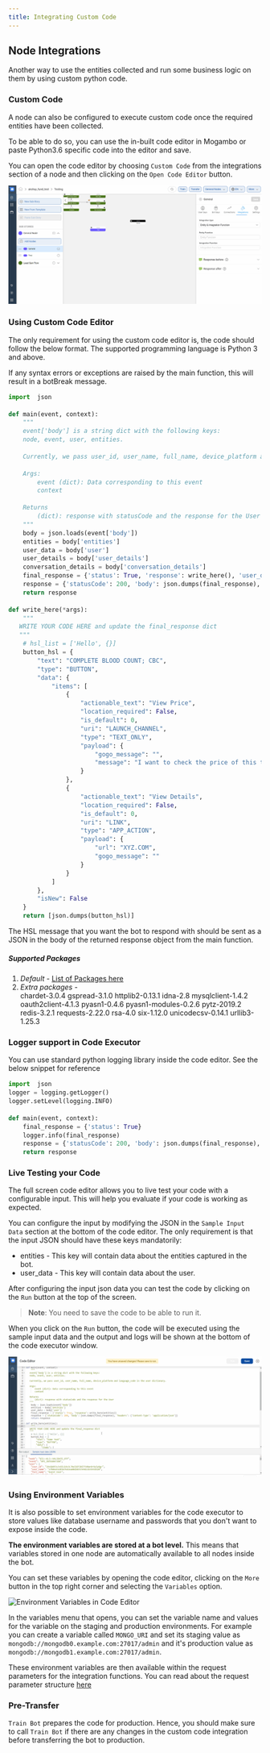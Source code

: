 ```yaml
---
title: Integrating Custom Code
---
```


## Node Integrations
Another way to use the entities collected and run some business logic on them by using custom python code.


### Custom Code

A node can also be configured to execute custom code once the required entities have been collected.

To be able to do so, you can use the in-built code editor in Mogambo or paste Python3.6 specific code into the editor and save.

You can open the code editor by choosing `Custom Code` from the integrations section of a node and then clicking on the `Open Code Editor` button.

![Opening Code Editor](assets/integrating_custom_code_open_editor.gif)


### Using Custom Code Editor

The only requirement for using the custom code editor is, the code should follow the below format. The supported programming language is Python 3 and above.

If any syntax errors or exceptions are raised by the main function, this will result in a botBreak message.

```python
import  json

def main(event, context):
    """
    event['body'] is a string dict with the following keys:
    node, event, user, entities.

    Currently, we pass user_id, user_name, full_name, device_platform and language_code in the user dictionary.

    Args:
        event (dict): Data corresponding to this event
        context

    Returns
        (dict): response with statusCode and the response for the User
    """
    body = json.loads(event['body'])
    entities = body['entities']
    user_data = body['user']
    user_details = body['user_details']
    conversation_details = body['conversation_details']
    final_response = {'status': True, 'response': write_here(), 'user_details':user_details, 'conversation_details':conversation_details}
    response = {'statusCode': 200, 'body': json.dumps(final_response), 'headers': {'Content-Type': 'application/json'}}
    return response

def write_here(*args):
    """
   WRITE YOUR CODE HERE and update the final_response dict
   """
    # hsl_list = ['Hello', {}]
    button_hsl = {
        "text": "COMPLETE BLOOD COUNT; CBC",
        "type": "BUTTON",
        "data": {
            "items": [
                {
                    "actionable_text": "View Price",
                    "location_required": False,
                    "is_default": 0,
                    "uri": "LAUNCH_CHANNEL",
                    "type": "TEXT_ONLY",
                    "payload": {
                        "gogo_message": "",
                        "message": "I want to check the price of this test"
                    }
                },
                {
                    "actionable_text": "View Details",
                    "location_required": False,
                    "is_default": 0,
                    "uri": "LINK",
                    "type": "APP_ACTION",
                    "payload": {
                        "url": "XYZ.COM",
                        "gogo_message": ""
                    }
                }
            ]
        },
        "isNew": False
    }
    return [json.dumps(button_hsl)]

```

The HSL message that you want the bot to respond with should be sent as a JSON in the body of the returned response object from the main function. 

##### Supported Packages 
1. *Default* - [List of Packages here](https://gist.github.com/gene1wood/4a052f39490fae00e0c3#file-all_aws_lambda_modules_python3-6-txt)
2. *Extra packages* -  
chardet-3.0.4 
gspread-3.1.0 
httplib2-0.13.1 
idna-2.8 
mysqlclient-1.4.2 
oauth2client-4.1.3 
pyasn1-0.4.6 
pyasn1-modules-0.2.6 
pytz-2019.2 
redis-3.2.1 
requests-2.22.0 
rsa-4.0 
six-1.12.0 
unicodecsv-0.14.1 
urllib3-1.25.3

### Logger support in Code Executor
You can use standard python logging library inside the code editor. See the below snippet for reference

```python
import  json
logger = logging.getLogger()
logger.setLevel(logging.INFO)

def main(event, context):
    final_response = {'status': True}
    logger.info(final_response)
    response = {'statusCode': 200, 'body': json.dumps(final_response), 'headers': {'Content-Type': 'application/json'}}
    return response
```

### Live Testing your Code
The full screen code editor allows you to live test your code with a configurable input. This will help you evaluate if your code is working as expected.

You can configure the input by modifying the JSON in the `Sample Input Data` section at the bottom of the code editor. The only requirement is that the input JSON should have these keys mandatorily:

* entities - This key will contain data about the entities captured in the bot.
* user_data - This key will contain data about the user.


After configuring the input json data you can test the code by clicking on the `Run` button at the top of the screen.

> **Note**: You need to save the code to be able to run it.

When you click on the `Run` button, the code will be executed using the sample input data and the output and logs will be shown at the bottom of the code executor window.

![Code Run](assets/integrating_custom_code_run.gif)

### Using Environment Variables
It is also possible to set environment variables for the code executor to store values like database username and passwords that you don't want to expose inside the code.

**The environment variables are stored at a bot level.** This means that variables stored in one node are automatically available to all nodes inside the bot.

You can set these variables by opening the code editor, clicking on the `More` button in the top right corner and selecting the `Variables` option.

![Environment Variables in Code Editor](assets/env_variables_create.gif)

In the variables menu that opens, you can set the variable name and values for the variable on the staging and production environments. For example you can create a variable called `MONGO_URI` and set its staging value as `mongodb://mongodb0.example.com:27017/admin` and it's production value as `mongodb://mongodb1.example.com:27017/admin`.

These environment variables are then available within the request parameters for the integration functions. You can read about the request parameter structure [here](https://docs.haptik.ai/bot-builder/integrations/integration-parameters)
### Pre-Transfer

`Train Bot` prepares the code for production. Hence, you should make sure to call `Train Bot` if there are any changes in the custom code integration before transferring the bot to production.
